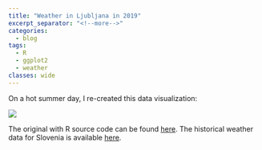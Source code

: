 ```yaml
---
title: "Weather in Ljubljana in 2019"
excerpt_separator: "<!--more-->"
categories:
  - blog
tags:
  - R
  - ggplot2
  - weather
classes: wide
---
```


On a hot summer day, I re-created this data visualization:

<img src="{{site.url}}/assets/images/weather_ljubljana_2019.png" style="display: block; margin: auto;" />

The original with R source code can be found [here](https://rpubs.com/bradleyboehmke/weather_graphic).
The historical weather data for Slovenia is available [here](http://meteo.arso.gov.si/met/sl/app/webmet).

